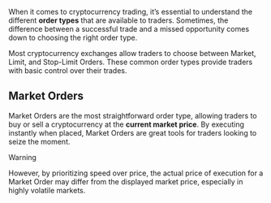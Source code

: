 When it comes to cryptocurrency trading, it’s essential to understand the different **order types** that are available to traders. Sometimes, the difference between a successful trade and a missed opportunity comes down to choosing the right order type.

Most cryptocurrency exchanges allow traders to choose between Market, Limit, and Stop-Limit Orders. These common order types provide traders with basic control over their trades.

## Market Orders

Market Orders are the most straightforward order type, allowing traders to buy or sell a cryptocurrency at the **current market price**. By executing instantly when placed, Market Orders are great tools for traders looking to seize the moment.

> [!warning]
> However, by prioritizing speed over price, the actual price of execution for a Market Order may differ from the displayed market price, especially in highly volatile markets.

